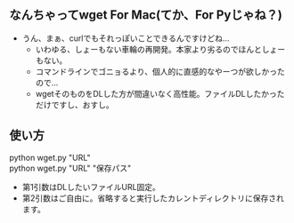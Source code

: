 ## なんちゃってwget For Mac(てか、For Pyじゃね？)
* うん、まぁ、curlでもそれっぽいことできるんですけどね…
  + いわゆる、しょーもない車輪の再開発。本家より劣るのでほんとしょーもない。
  + コマンドラインでゴニョるより、個人的に直感的なやーつが欲しかったので…
  + wgetそのものをDLした方が間違いなく高性能。ファイルDLしたかっただけですし、おすし。

## 使い方
python wget.py "URL"  
python wget.py "URL" "保存パス"
* 第1引数はDLしたいファイルURL固定。
* 第2引数はご自由に。省略すると実行したカレントディレクトリに保存されます。
